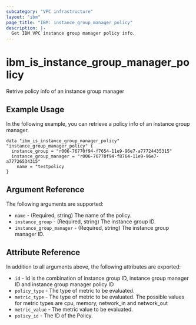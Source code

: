 ```yaml
---
subcategory: "VPC infrastructure"
layout: "ibm"
page_title: "IBM: instance_group_manager_policy"
description: |-
  Get IBM VPC instance group manager policy info.
---
```


# ibm\_is_instance_group_manager_policy

Retrive policy info of an instance group manager

## Example Usage

In the following example, you can retrieve a policy info of an instance group manager.
```hcl
data "ibm_is_instance_group_manager_policy" "instance_group_manager_policy" {
  instance_group = "r006-76770f94-f7654-11e9-96e7-a77724435315"
  instance_group_manager = "r006-76770f94-f8764-11e9-96e7-a77726534315"
	name = "testpolicy
}
```

## Argument Reference

The following arguments are supported:
* `name` - (Required, string) The name of the policy.
* `instance_group` - (Required, string) The instance group ID.
* `instance_group_manager` - (Required, string) The instance group manager ID.

## Attribute Reference

In addition to all arguments above, the following attributes are exported:

* `id` - Id is the combination of instance group ID, instance group manager ID and instance group manager policy ID
* `policy_type` - The type of metric to be evaluated.
* `metric_type` - The type of metric to be evaluated. The possible values for metric types are cpu, memory, network_in and network_out
* `metric_value` - The metric value to be evaluated.
* `policy_id` - The ID of the Policy.
